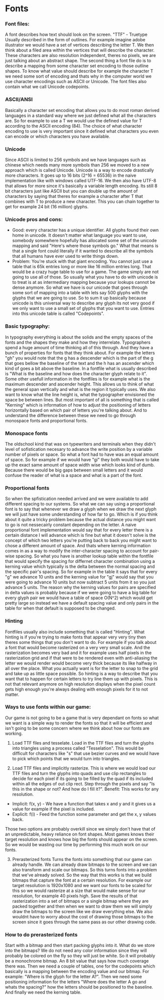 # Fonts

### Font files:
A font describes how text should look on the screen.
"TTF" - Truetype
Usually described in the form of outlines. For example imagine adobe illustrator we would have
a set of vertices describing the letter T. We then think about a filed area within the vertices that 
will describe the character. These characters are also resolution independent, theres no pixels, we are just talking about an abstract shape.
The second thing a font file do is to describe a mapping from some character set encoding to those outline shapes.
To know what value should describe for example the character T we need some sort of encoding and thats why in the computer world we use character encodings such as ASCII or Unicode.
The font files also contain what we call Unicode codepoints.

### ASCII/ANSI
Basically a character set encoding that allows you to do most roman derived languages in a standard way where we just defined what all the characters are.
So for example to use a T we would use the defined value for T according to the ASCII encoding (84).
The choice of what character encoding to use is very important since it defined what characters you even can encode or which characters you have available.

### Unicode
Since ASCII is limited to 256 symbols and we have languages such as chinese which needs many more symbols than 256 we moved to a new approach which is called Unicode. Unicode is a way to encode drastically more characters. It goes up to 16 bits (2^16 = 65536) in the naive implementation like with windows called UTF-16. We then also have UTF-8 that allows for more since it's basically a variable length encoding. Its still 8 bit characters just like ASCII but you can double up the amount of characters by saying that theres for example a character after T that combines with T to produce a new character. This you can chain together to get for example 24 bit (16 million) glyphs.

### Unicode pros and cons:
- Good: every character has a unique identifier. All glyphs found their own home in unicode. It doesn't matter what
language you want to use, somebody somewhere hopefully has allocated some set of the unicode mapping and said
"Here's where those symbols go." What that means is that a single font could literally if it wanted to describe
all the symbols that all humans have ever used to write things down.
- Problem: You're stuck with that giant encoding. You cannot just use a table that is 65k entries long or more like
16 million entries long. That would be a crazy huge table to use for a game. The game simply are not going to
use all of those. So usually what you have to do with unicode is to treat is at as intermediary mapping because 
your lookups cannot be dense anymore. So what we have is our unicode that goes through some sort of mapping
into a table with lets say 500 glyphs with the glyphs that we are going to use. So to sum it up basically because 
unicode is this universal way to describe any glyph its not very good if we only want to use a small set of 
glyphs that you want to use. Entries into this unicode table is called "Codepoints".

### Basic typography:
In typography everything is about the solids and the empty spaces of the fonts and the shapes they make and how
they interrelate. Typographers spend a huge amount of time thinking all of this through. And they have a bunch of 
properties for fonts that they think about. 
For example the letters "gh" you would note that the g has a descender which is the part of the g that goes bellow
the baseline of the text and the h has an ascender which kind of goes a bit above the baseline. In a fontfile
what is usually described is "What is the baseline and how does the character glyph relate to it". Some other 
usefull information in the fontfiles is for example what is the maximum descender and ascender height. This allows
us to think of what the general span vertically and what is the region it typically uses. We also want to know
what the line height is, what the typographer envisioned the space be between lines. But most important of all is
something that is called "Kerning" which is information of how to adjust the positioning of letters horizontally
based on which pair of letters you're talking about. And to understand the difference between these we need to 
go through monospace fonts and proportional fonts.

### Monospace fonts
The oldschool kind that was on typewriters and terminals when they didn't level of sofistication necesary to 
advance the write position by a variable number of pixels or space. So what a font had to have was an equal amount
of space. So for example if we would have "gi" they both would have to take up the exact same amount of space width
wise which looks kind of dumb. Because there would be big gaps between small letters and it would confuse the reader
of what is a space and what is a part of the font.

### Proportional fonts
So when the spfistication needed arrived and we were available to add different spacing to our systems. So what
we can say using a proportional font is to say that whenever we draw a glyph when we draw the next glyph we will
just have some understanding of how far to go. Which is if you think about it quite a tricky problem because the 
actual distance you might want to go is not nessecairly constant depending on the letter. A naive proportional 
font implementation would say that for every letter there is a certain distance I will advance which is fine but
what it doesn't solve is the concept of which two letters you're putting back to back you might want to chose a
different amount of space. And thats where kerning information comes in as a way to modify the inter-character spacing
to account for pair-wise spacing. So what you have is another lookup table within the fontfile that would specify
the spacing for differnet character combination using a kerning value which typically is the delta between the 
normal spacing and the specific pair's spacing. So for example in the table it says that for every "g" we advance
10 units and the kerning value for "gj" would say that you were going to advance 10 units but now subtract 5 units
from it so you just advance 5 units.
The reason why the kerning values for pairs are specified in delta values is probably because if we were going to
have a big table for every glyph pair we would have a table of space O(N^2) which would get pretty large so instead
we have a default spacing value and only pairs in the table for when that default is supposed to be changed.

### Hinting
Fontfiles usually also include something that is called "Hinting". What hinting is if you're trying to make fonts
that appear very very tiny then theres some things that you don't want to do. For example if you talk about a 
font that would become rasterized on a very very small scale. And the rasterization becomes very bad and it 
for example uses half pixels in the rasterization grid and if that were to be rendered even with anti-aliasing
the letter we would render would become very thick because its like halfway in all over the place. What you actually
want is for the letter to snap to the grid and take up as little space possible. So hinting is a way to describe 
that you want that to happen for certain letters to try line them up with pixels. This is not that relevant anymore
on high resolution displays when the pixel count gets high enough you're always dealing with enough pixels for it 
to not matter.

### Ways to use fonts within our game:
Our game is not going to be a game that is very dependant on fonts so what we want is a simple way to render
the fonts so that it will be efficient and isn't going to be some concern where we think about how our fonts are
working.

1) Load TTF files and tesselate.
Load in the TTF files and turn the glyphs into triangles using a process called "Tesselation". This would be
difficult for characters like "s" that use bezier curves and we would have to pick which points that we would turn
into triangles.

2) Load TTF files and implicitly rasterize.
This is where we would load our TTF files and turn the glyphs into quads and use clip rectangles to decide for 
each pixel if its going to be filled by the quad if its included within all the edges of out clip rect.
Step through the pixels and say "Is this in the shape or not? And how do I fill it?".
Benefit: This works for any resolution.

- Implicit: f(x, y) - We have a function that takes x and y and it gives us a value for example if the pixel is included.
- Explicit: f(i) - Feed the function some parameter and get the x, y values back.

Those two options are probably overkill since we simply don't have that of an unpredictable, heavy reliance on font
shapes. Most games knows their target resolution and knows how big the fonts should appear on the screen. So we
would be wasting our time by performing this much work on our fonts.

3) Prerasterized fonts
Turns the fonts into something that our game can already handle. We can already draw bitmaps to the screen and we 
can also transform and scale our bitmaps. So this turns fonts into a problem that we've already solved.
So the way that this works is that we build bitmaps that capture the font at a certain resolution. For example
our target resolution is 1920x1080 and we want our fonts to be scaled for this so we would rasterize at a size
that would make sense for our resolution, for example 40 pixels high. Save the results of that rasterization into
a set of bitmaps or a single bitmap where they are packed together and then when we want to draw them we will simply
draw the bitmaps to the screen like we draw everything else. We also wouldnt have to worry about the cost of 
drawing those bitmaps to the screen since it goes through the same pass as our other drawing code.

### How to do prerasterized fonts
Start with a bitmap and then start packing glyphs into it. What do we store into the bitmaps? We do not need any color
information since they will probably be colored on the fly so they will just be white. So it will probably be a 
monochrome bitmap. An 8 bit value that says how much coverage there was.
Then we need a couple of tables, one for the codepoints which basically is a mapping between the encoding value
and our bitmap. For example: "Where is the glyph for the letter A?". Then we need some positioning information
for the letters "Where does the letter A go and whats the spacing?" how the letters should be positioned to the
baseline. And finally we need the kerning table. 